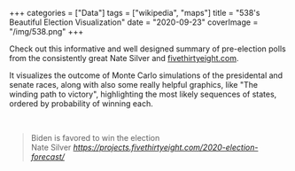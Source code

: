 +++
categories = ["Data"]
tags = ["wikipedia", "maps"]
title = "538's Beautiful Election Visualization"
date = "2020-09-23"
coverImage = "/img/538.png"
+++

Check out this informative and well designed summary of pre-election polls from the consistently great Nate Silver and <a href="https://fivethirtyeight.com" target="_blank">fivethirtyeight.com</a>.

<!--more-->

It visualizes the outcome of Monte Carlo simulations of the presidental and senate races, along with also some really helpful graphics, like "The winding path to victory", highlighting the most likely sequences of states, ordered by probability of winning each.
 
<br>

<blockquote class="quoteback" darkmode="" data-title="2020%20Election%20Forecast" data-author="Nate Silver" cite="https://projects.fivethirtyeight.com/2020-election-forecast/">
                      Biden is favored to win the election
                      <footer>Nate Silver <cite><a href="https://projects.fivethirtyeight.com/2020-election-forecast/">https://projects.fivethirtyeight.com/2020-election-forecast/</a></cite></footer>
                      </blockquote>
                      <script note="" src="https://cdn.jsdelivr.net/gh/Blogger-Peer-Review/quotebacks@1/quoteback.js"></script>
